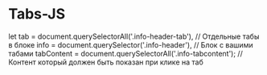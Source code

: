 # Tabs-JS

let tab = document.querySelectorAll('.info-header-tab'), // Отдельные табы в блоке 
        info = document.querySelector('.info-header'), // Блок с вашими табами
        tabContent = document.querySelectorAll('.info-tabcontent'); // Контент который должен быть показан при клике на таб
